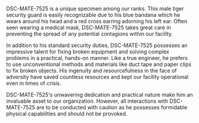 DSC-MATE-7525 is a unique specimen among our ranks. This male tiger security guard is easily recognizable due to his blue bandana which he wears around his head and a red cross earring adorning his left ear. Often seen wearing a medical mask, DSC-MATE-7525 takes great care in preventing the spread of any potential contagions within our facility. 

In addition to his standard security duties, DSC-MATE-7525 possesses an impressive talent for fixing broken equipment and solving complex problems in a practical, hands-on manner. Like a true engineer, he prefers to use unconventional methods and materials like duct tape and paper clips to fix broken objects. His ingenuity and resourcefulness in the face of adversity have saved countless resources and kept our facility operational even in times of crisis.

DSC-MATE-7525's unwavering dedication and practical nature make him an invaluable asset to our organization. However, all interactions with DSC-MATE-7525 are to be conducted with caution as he possesses formidable physical capabilities and should not be provoked.